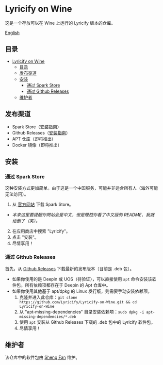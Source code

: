 # Lyricify on Wine
这是一个存放可以在 Wine 上运行的 Lyricify 版本的仓库。

[English](README.md)

## 目录
- [Lyricify on Wine](#lyricify-on-wine)
  - [目录](#目录)
  - [发布渠道](#发布渠道)
  - [安装](#安装)
    - [通过 Spark Store](#通过-spark-store)
    - [通过 Github Releases](#通过-github-releases)
  - [维护者](#维护者)

## 发布渠道
- Spark Store（[安装指南](#通过-github-releases)）
- Github Releases（[安装指南](#通过-github-releases)）
- APT 仓库（即将推出）
- Docker 镜像（即将推出）

## 安装

### 通过 Spark Store
这种安装方式更加简单。由于这是一个中国服务，可能并非适合所有人（海外可能无法访问）。
1. 从 [官方网站](https://spark-app.store/download) 下载 Spark Store。
- *本来这里要提醒你网站会是中文，但是既然你看了中文版的 README，我就给删了（笑）。*
2. 在应用商店中搜索 "Lyricify"。
3. 点击 "安装"。
4. 尽情享用！

### 通过 Github Releases
首先，从 [Github Releases](https://github.com/Lyricify/Lyricify-on-Wine/releases) 下载最新的发布版本（目前是 .deb 包）。
- 如果你使用的是 Deepin 或 UOS（待验证），可以直接使用 `apt` 命令安装该软件包。所有依赖项都存在于 Deepin 的 Apt 仓库中。
- 如果你使用其他基于 apt/dpkg 的 Linux 发行版，则需要手动安装依赖项。
    1. 克隆并进入此仓库：`git clone https://github.com/Lyricify/Lyricify-on-Wine.git && cd Lyricify-on-Wine`
    2. 从 "apt-missing-dependencies" 目录安装依赖项：`sudo dpkg -i apt-missing-dependencies/*.deb`
    3. 使用 `apt` 安装从 Github Releases 下载的 .deb 包中的 Lyricify 软件包。
    4. 尽情享用！

## 维护者
该仓库中的软件包由 [Sheng Fan](https://github.com/fred913) 维护。
